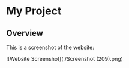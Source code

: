 # My Project

## Overview

This is a screenshot of the website:

![Website Screenshot](./Screenshot (209).png)
